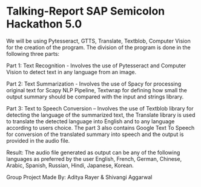 # Talking-Report SAP Semicolon Hackathon 5.0
We will be using Pytesseract, GTTS, Translate, Textblob, Computer Vision for the creation of the program. 
The division of the program is done in the following three parts:

Part 1:
Text Recognition - Involves the use of Pytesseract and Computer Vision to detect text in any language from an image.

Part 2:
Text Summarization - Involves the use of Spacy for processing original text for Scapy NLP Pipeline,
Textwrap for defining how small the output summary should be compared with the input and strings library.

Part 3:
Text to Speech Conversion – Involves the use of Textblob library for detecting the language of the summarized text,
the Translate library is used to translate the detected language into English and to any language according to users choice. 
The part 3 also contains Google Text To Speech for conversion of the translated summary into speech and the output is provided in the audio file.

Result:
The audio file generated as output can be any of the following languages as preferred by the 
user English, French, German, Chinese, Arabic, Spanish, Russian, Hindi, Japanese, Korean.

Group Project Made By: Aditya Rayer & Shivangi Aggarwal
